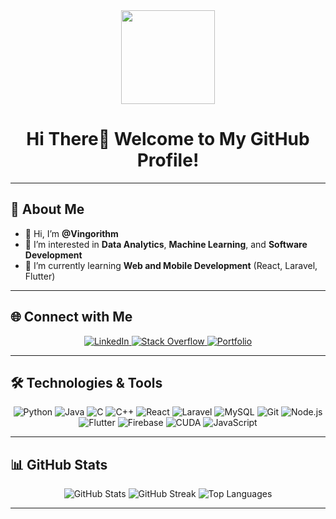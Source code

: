 <div id="header" align="center">
  <img src="https://media2.giphy.com/media/v1.Y2lkPTc5MGI3NjExN3JoeWI4cnc1YjZhd2hsbjl6Y3N1Y3RieG83ZWxpOXVkcHp2ODh2eSZlcD12MV9pbnRlcm5hbF9naWZfYnlfaWQmY3Q9cw/jdPMeyv9rn0hZHh8n9/giphy.gif" width="150"/>
  <h1>Hi There👋 Welcome to My GitHub Profile!</h1>
</div>

---

## 💫 About Me
- 👋 Hi, I’m **@Vingorithm**
- 👀 I’m interested in **Data Analytics**, **Machine Learning**, and **Software Development**
- 🌱 I’m currently learning **Web and Mobile Development** (React, Laravel, Flutter)

---

## 🌐 Connect with Me
<div align="center">
  <a href="https://www.linkedin.com/in/kevinphilipstanamas/">
    <img src="https://img.shields.io/badge/LinkedIn-%230077B5.svg?style=for-the-badge&logo=linkedin&logoColor=white" alt="LinkedIn"/>
  </a>
  <a href="https://stackoverflow.com/users/27315153">
    <img src="https://img.shields.io/badge/StackOverflow-%23FE7A16.svg?style=for-the-badge&logo=stack-overflow&logoColor=white" alt="Stack Overflow"/>
  </a>
  <a href="https://kevinphilipstanamas.vercel.app/#home">
    <img src="https://img.shields.io/badge/Portfolio-%23000000.svg?style=for-the-badge&logo=firefox&logoColor=white" alt="Portfolio"/>
  </a>
</div>

---

## 🛠️ Technologies & Tools
<div align="center">
  <img src="https://img.shields.io/badge/Python-%2314354C.svg?style=for-the-badge&logo=python&logoColor=white" alt="Python"/>
  <img src="https://img.shields.io/badge/Java-%23ED8B00.svg?style=for-the-badge&logo=java&logoColor=white" alt="Java"/>
  <img src="https://img.shields.io/badge/C-%2300599C.svg?style=for-the-badge&logo=c&logoColor=white" alt="C"/>
  <img src="https://img.shields.io/badge/C++-%2300599C.svg?style=for-the-badge&logo=c%2B%2B&logoColor=white" alt="C++"/>
  <img src="https://img.shields.io/badge/React-%2361DAFB.svg?style=for-the-badge&logo=react&logoColor=black" alt="React"/>
  <img src="https://img.shields.io/badge/Laravel-%23FF2D20.svg?style=for-the-badge&logo=laravel&logoColor=white" alt="Laravel"/>
  <img src="https://img.shields.io/badge/MySQL-%2300f.svg?style=for-the-badge&logo=mysql&logoColor=white" alt="MySQL"/>
  <img src="https://img.shields.io/badge/Git-%23F05032.svg?style=for-the-badge&logo=git&logoColor=white" alt="Git"/>
  <img src="https://img.shields.io/badge/Node.js-%23339933.svg?style=for-the-badge&logo=node.js&logoColor=white" alt="Node.js"/>
  <img src="https://img.shields.io/badge/Flutter-%2302569B.svg?style=for-the-badge&logo=flutter&logoColor=white" alt="Flutter"/>
  <img src="https://img.shields.io/badge/Firebase-%23039BE5.svg?style=for-the-badge&logo=firebase&logoColor=white" alt="Firebase"/>
  <img src="https://img.shields.io/badge/CUDA-%230075B6.svg?style=for-the-badge&logo=nvidia&logoColor=white" alt="CUDA"/>
  <img src="https://img.shields.io/badge/JavaScript-%23F7DF1E.svg?style=for-the-badge&logo=javascript&logoColor=black" alt="JavaScript"/>
</div>

---

## 📊 GitHub Stats
<div align="center">
  <img src="https://github-readme-stats.vercel.app/api?username=Vingorithm&theme=prussian&show_icons=true&hide_border=true&count_private=true" alt="GitHub Stats" />
  <img src="https://github-readme-streak-stats.herokuapp.com/?user=Vingorithm&theme=prussian&hide_border=true" alt="GitHub Streak" />
  <img src="https://github-readme-stats.vercel.app/api/top-langs/?username=Vingorithm&theme=prussian&show_icons=true&hide_border=true&layout=compact" alt="Top Languages" />
</div>

---
